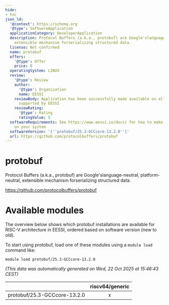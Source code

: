 ```yaml
---
hide:
- toc
json_ld:
  '@context': https://schema.org
  '@type': SoftwareApplication
  applicationCategory: DeveloperApplication
  description: Protocol Buffers (a.k.a., protobuf) are Google'slanguage-neutral, platform-neutral,
    extensible mechanism forserializing structured data.
  license: Not confirmed
  name: protobuf
  offers:
    '@type': Offer
    price: 0
  operatingSystem: LINUX
  review:
    '@type': Review
    author:
      '@type': Organization
      name: EESSI
    reviewBody: Application has been successfully made available on all architectures
      supported by EESSI
    reviewRating:
      '@type': Rating
      ratingValue: 5
  softwareRequirements: See https://www.eessi.io/docs/ for how to make EESSI available
    on your system
  softwareVersion: '[''protobuf/25.3-GCCcore-13.2.0'']'
  url: https://github.com/protocolbuffers/protobuf
---
```


protobuf
========


Protocol Buffers (a.k.a., protobuf) are Google'slanguage-neutral, platform-neutral, extensible mechanism forserializing structured data.

https://github.com/protocolbuffers/protobuf
# Available modules


The overview below shows which protobuf installations are available for RISC-V architecture in EESSI, ordered based on software version (new to old).

To start using protobuf, load one of these modules using a `module load` command like:

```shell
module load protobuf/25.3-GCCcore-13.2.0
```

*(This data was automatically generated on Wed, 22 Oct 2025 at 15:46:43 CEST)*

| |riscv64/generic|
| :---: | :---: |
|protobuf/25.3-GCCcore-13.2.0|x|
